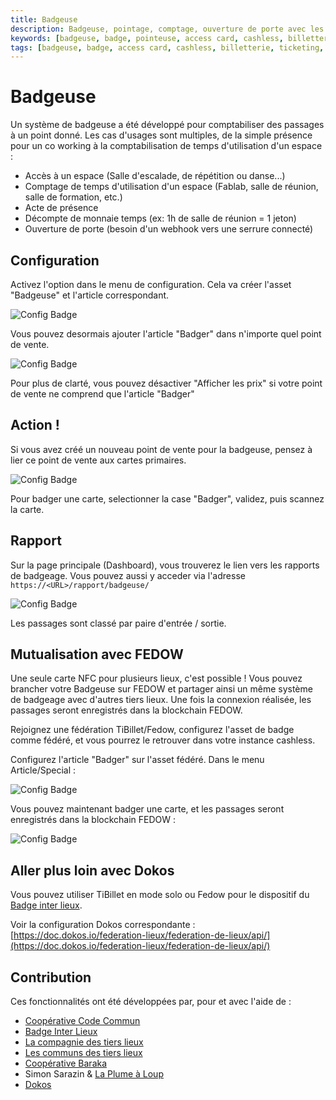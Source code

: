 ```yaml
---
title: Badgeuse
description: Badgeuse, pointage, comptage, ouverture de porte avec les cartes NFC.
keywords: [badgeuse, badge, pointeuse, access card, cashless, billetterie, ticketing, cashback, stripe, badge inter-lieux, dokos]
tags: [badgeuse, badge, access card, cashless, billetterie, ticketing, cashback, stripe,  badge inter-lieux, dokos]
---
```


# Badgeuse

Un système de badgeuse a été développé pour comptabiliser des passages à un point donné. Les cas d'usages sont multiples, de la simple présence pour un co working à la comptabilisation de temps d'utilisation d'un espace :

- Accès à un espace (Salle d'escalade, de répétition ou danse...)
- Comptage de temps d'utilisation d'un espace (Fablab, salle de réunion, salle de formation, etc.)
- Acte de présence
- Décompte de monnaie temps (ex: 1h de salle de réunion = 1 jeton)
- Ouverture de porte (besoin d'un webhook vers une serrure connecté)

## Configuration

Activez l'option dans le menu de configuration. Cela va créer l'asset "Badgeuse" et l'article correspondant.

![Config Badge](/media/screenshots/time-clock/activation.jpg)

Vous pouvez desormais ajouter l'article "Badger" dans n'importe quel point de vente.

![Config Badge](/media/screenshots/time-clock/outlet.jpg)

Pour plus de clarté, vous pouvez désactiver "Afficher les prix" si votre point de vente ne comprend que l'article "Badger"

## Action !

Si vous avez créé un nouveau point de vente pour la badgeuse, pensez à lier ce point de vente aux cartes primaires.

![Config Badge](/media/screenshots/time-clock/terminal.jpg)

Pour badger une carte, selectionner la case "Badger", validez, puis scannez la carte.

## Rapport

Sur la page principale (Dashboard), vous trouverez le lien vers les rapports de badgeage. 
Vous pouvez aussi y acceder via l'adresse `https://<URL>/rapport/badgeuse/`

![Config Badge](/media/screenshots/time-clock/report.jpg)

Les passages sont classé par paire d'entrée / sortie.

## Mutualisation avec FEDOW

Une seule carte NFC pour plusieurs lieux, c'est possible !
Vous pouvez brancher votre Badgeuse sur FEDOW et partager ainsi un même système de badgeage avec d'autres tiers lieux.
Une fois la connexion réalisée, les passages seront enregistrés dans la blockchain FEDOW.

Rejoignez une fédération TiBillet/Fedow, configurez l'asset de badge comme fédéré, et vous pourrez le retrouver dans votre instance cashless.

Configurez l'article "Badger" sur l'asset fédéré. Dans le menu Article/Special :

![Config Badge](/media/screenshots/time-clock/fedow-asset.jpg)

Vous pouvez maintenant badger une carte, et les passages seront enregistrés dans la blockchain FEDOW :

![Config Badge](/media/screenshots/time-clock/fedow-report.jpg)

## Aller plus loin avec Dokos

Vous pouvez utiliser TiBillet en mode solo ou Fedow pour le dispositif du [Badge inter lieux](https://badge.tiers-lieux.org/).

Voir la configuration Dokos correspondante : [https://doc.dokos.io/federation-lieux/federation-de-lieux/api/](https://doc.dokos.io/federation-lieux/federation-de-lieux/api/)

## Contribution

Ces fonctionnalités ont été développées par, pour et avec l'aide de :

- [Coopérative Code Commun](https://codecommun.coop/)
- [Badge Inter Lieux](https://badge.tiers-lieux.org/)
- [La compagnie des tiers lieux](https://compagnie.tiers-lieux.org/)
- [Les communs des tiers lieux](https://adopteuncommun.communecter.org/#) 
- [Coopérative Baraka](https://www.cooperativebaraka.fr/)
- Simon Sarazin & [La Plume à Loup](https://laplumealoup.fr/)
- [Dokos](https://dokos.io/)
